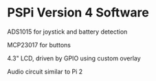# PSPi Version 4 Software

ADS1015 for joystick and battery detection

MCP23017 for buttons

4.3" LCD, driven by GPIO using custom overlay

Audio circuit similar to Pi 2

